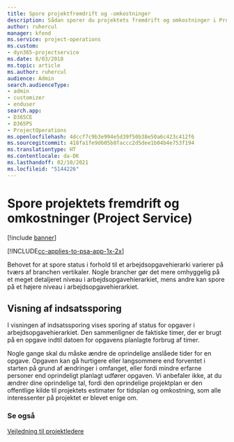 ```yaml
---
title: Spore projektfremdrift og -omkostninger
description: Sådan sporer du projektets fremdrift og omkostninger i Project Service
author: ruhercul
manager: kfend
ms.service: project-operations
ms.custom:
- dyn365-projectservice
ms.date: 8/03/2018
ms.topic: article
ms.author: ruhercul
audience: Admin
search.audienceType:
- admin
- customizer
- enduser
search.app:
- D365CE
- D365PS
- ProjectOperations
ms.openlocfilehash: 4dccf7c9b3e994e5d39f50b38e50a6c423c412f6
ms.sourcegitcommit: 418fa1fe9d605b8faccc2d5dee1b04b4e753f194
ms.translationtype: HT
ms.contentlocale: da-DK
ms.lasthandoff: 02/10/2021
ms.locfileid: "5144226"
---
```

# <a name="track-project-progress-and-cost-project-service"></a>Spore projektets fremdrift og omkostninger (Project Service)

[!include [banner](../includes/psa-now-project-operations.md)]

[!INCLUDE[cc-applies-to-psa-app-1x-2x](../includes/cc-applies-to-psa-app-1x-2x.md)]

Behovet for at spore status i forhold til et arbejdsopgavehierarki varierer på tværs af branchen vertikaler. Nogle brancher gør det mere omhyggelig på et meget detaljeret niveau i arbejdsopgavehierarkiet, mens andre kan spore på et højere niveau i arbejdsopgavehierarkiet.  
  
## <a name="effort-tracking-view"></a>Visning af indsatssporing  
I visningen af indsatssporing vises sporing af status for opgaver i arbejdsopgavehierarkiet. Den sammenligner de faktiske timer, der er brugt på en opgave indtil datoen for opgavens planlagte forbrug af timer.  
  
Nogle gange skal du måske ændre de oprindelige anslåede tider for en opgave. Opgaven kan gå hurtigere eller langsommere end forventet i starten på grund af ændringer i omfanget, eller fordi mindre erfarne personer end oprindeligt planlagt udfører opgaven. Vi anbefaler ikke, at du ændrer dine oprindelige tal, fordi den oprindelige projektplan er den offentlige kilde til projektets estimater for tidsplan og omkostning, som alle interessenter på projektet er blevet enige om.  
  
### <a name="see-also"></a>Se også  
 [Vejledning til projektledere](../psa/project-manager-guide.md)
